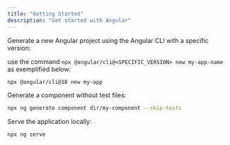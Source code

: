```yaml
---
title: "Getting Started"
description: "Get started with Angular"
---
```


Generate a new Angular project using the Angular CLI with a specific version:

use the command `npx @angular/cli@<SPECIFIC_VERSION> new my-app-name` as exemplified below:

```sh
npx @angular/cli@18 new my-app
```

Generate a component without test files:

```sh
npx ng generate component dir/my-component --skip-tests
```

Serve the application locally:

```sh
npx ng serve
```
